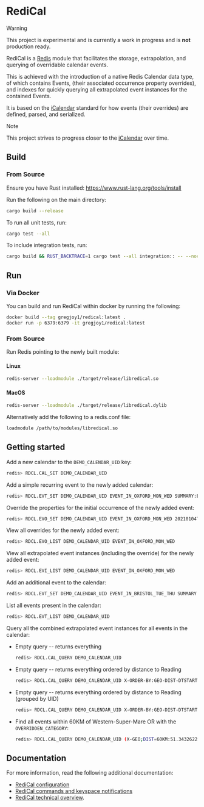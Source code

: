 # RediCal

> [!WARNING]
> This project is experimental and is currently a work in progress and is **not** production ready.

RediCal is a [Redis](https://redis.io/) module that facilitates the storage, extrapolation, and querying of overridable calendar events.

This is achieved with the introduction of a native Redis Calendar data type, of which contains Events, (their associated occurrence property overrides), and indexes for quickly querying all extrapolated event instances for the contained Events.

It is based on the [iCalendar](https://icalendar.org/) standard for how events (their overrides) are defined, parsed, and serialized.

> [!NOTE]
> This project strives to progress closer to the [iCalendar](https://icalendar.org/) over time.

## Build

### From Source

Ensure you have Rust installed: https://www.rust-lang.org/tools/install

Run the following on the main directory:
```bash
cargo build --release
```

To run all unit tests, run:

```bash
cargo test --all
```

To include integration tests, run:

```bash
cargo build && RUST_BACKTRACE=1 cargo test --all integration:: -- --nocapture
```

## Run

### Via Docker
You can build and run RediCal within docker by running the following:
```bash
docker build --tag gregjoy1/redical:latest .
docker run -p 6379:6379 -it gregjoy1/redical:latest
```

### From Source
Run Redis pointing to the newly built module:

#### Linux
```bash
redis-server --loadmodule ./target/release/libredical.so
```

#### MacOS
```bash
redis-server --loadmodule ./target/release/libredical.dylib
```

Alternatively add the following to a redis.conf file:
```bash
loadmodule /path/to/modules/libredical.so
```

## Getting started

Add a new calendar to the `DEMO_CALENDAR_UID` key:

```bash
redis> RDCL.CAL_SET DEMO_CALENDAR_UID
```

Add a simple recurring event to the newly added calendar:

```bash
redis> RDCL.EVT_SET DEMO_CALENDAR_UID EVENT_IN_OXFORD_MON_WED SUMMARY:Event in Oxford on Mondays and Wednesdays at 5:00PM RRULE:BYDAY=MO,WE;COUNT=4;FREQ=WEEKLY;INTERVAL=1 DTSTART:20201231T170000Z DTEND:20201231T173000Z RELATED-TO;RELTYPE=PARENT:PARENT_UUID CATEGORIES:CATEGORY TWO,CATEGORY_ONE GEO:51.751365550307604;-1.2601196837753945
```

Override the properties for the initial occurrence of the newly added event:

```bash
redis> RDCL.EVO_SET DEMO_CALENDAR_UID EVENT_IN_OXFORD_MON_WED 20210104T170000Z SUMMARY:Overridden event in Oxford summary text RELATED-TO;RELTYPE=PARENT:OVERRIDDEN_PARENT_UUID CATEGORIES:OVERRIDDEN_CATEGORY
```

View all overrides for the newly added event:

```bash
redis> RDCL.EVO_LIST DEMO_CALENDAR_UID EVENT_IN_OXFORD_MON_WED
```

View all extrapolated event instances (including the override) for the newly added event:

```bash
redis> RDCL.EVI_LIST DEMO_CALENDAR_UID EVENT_IN_OXFORD_MON_WED
```

Add an additional event to the calendar:

```bash
redis> RDCL.EVT_SET DEMO_CALENDAR_UID EVENT_IN_BRISTOL_TUE_THU SUMMARY:Event in Bristol on Tuesdays and Thursdays at 6:30PM RRULE:BYDAY=TU,TH;COUNT=3;FREQ=WEEKLY;INTERVAL=1 DTSTART:20201231T183000Z DTEND:20201231T190000Z RELATED-TO;RELTYPE=PARENT:PARENT_UUID CATEGORIES:CATEGORY_FOUR,CATEGORY_ONE GEO:51.454481838260214;-2.588329192623361
```

List all events present in the calendar:

```bash
redis> RDCL.EVT_LIST DEMO_CALENDAR_UID
```

Query all the combined extrapolated event instances for all events in the calendar:

* Empty query -- returns everything
  ```bash
  redis> RDCL.CAL_QUERY DEMO_CALENDAR_UID
  ```

* Empty query -- returns everything ordered by distance to Reading
  ```bash
  redis> RDCL.CAL_QUERY DEMO_CALENDAR_UID X-ORDER-BY:GEO-DIST-DTSTART;51.4514278;-1.078448
  ```

* Empty query -- returns everything ordered by distance to Reading (grouped by UID)
  ```bash
  redis> RDCL.CAL_QUERY DEMO_CALENDAR_UID X-ORDER-BY:GEO-DIST-DTSTART;51.4514278;-1.078448 X-DISTINCT:UID
  ```

* Find all events within 60KM of Western-Super-Mare OR with the `OVERRIDDEN_CATEGORY`:
  ```bash
  redis> RDCL.CAL_QUERY DEMO_CALENDAR_UID (X-GEO;DIST=60KM:51.3432622;-3.1608606 OR X-CATEGORIES:OVERRIDDEN_CATEGORY) X-ORDER-BY:GEO-DIST-DTSTART;51.4514278;-1.078448
  ```

## Documentation
For more information, read the following additional documentation:
* [RediCal configuration](docs/docs/configuration.md)
* [RediCal commands and keyspace notifications](docs/docs/commands.md)
* [RediCal technical overview](docs/docs/technical_overview.md).

